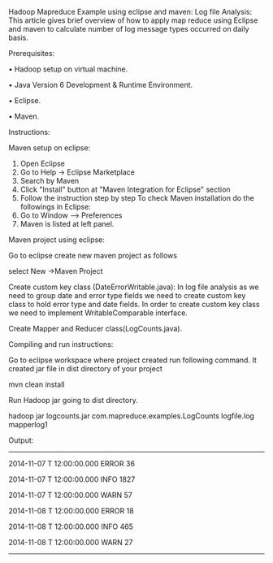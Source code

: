 Hadoop Mapreduce Example using eclipse and maven: Log file Analysis:
This article gives brief overview of how to apply map reduce using Eclipse and maven to calculate number of log message types occurred on daily basis. 

Prerequisites:

•	Hadoop setup on virtual machine.

•	Java Version 6 Development & Runtime Environment.

•	Eclipse. 

•	Maven.

Instructions:

Maven setup on eclipse:

1.	Open Eclipse
2.	Go to Help -> Eclipse Marketplace
3.	Search by Maven
4.	Click "Install" button at "Maven Integration for Eclipse" section
5.	Follow the instruction step by step
To check Maven installation do the followings in Eclipse:
1.	Go to Window --> Preferences
2.	 Maven is listed at left panel.


Maven project using eclipse:

Go to eclipse create new maven project as follows 

select New ->Maven Project

Create custom key class (DateErrorWritable.java): In log file analysis as we need to group date and error type fields we need to create custom key class to hold error type and date fields. In order to create custom key class we need to implement WritableComparable interface.

Create Mapper and Reducer class(LogCounts.java).


Compiling and run instructions:

Go to eclipse workspace where project created run following command. It created jar file in dist directory of your project

mvn clean install

Run Hadoop jar going to dist directory.

hadoop jar logcounts.jar com.mapreduce.examples.LogCounts logfile.log mapperlog1



Output:

------------------------------------------
2014-11-07 T 12:00:00.000 ERROR	36

2014-11-07 T 12:00:00.000 INFO	1827

2014-11-07 T 12:00:00.000 WARN	57

2014-11-08 T 12:00:00.000 ERROR	18

2014-11-08 T 12:00:00.000 INFO	465

2014-11-08 T 12:00:00.000 WARN	27

-------------------------------------------------
